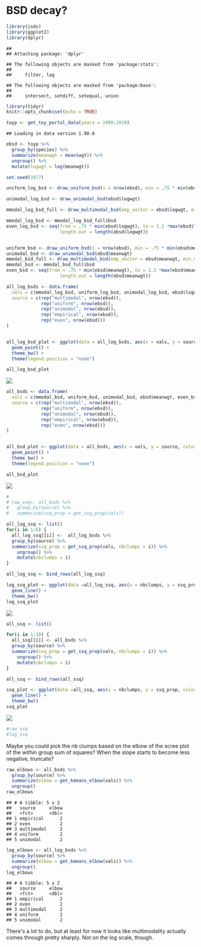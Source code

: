 BSD decay?
================

``` r
library(isds)
library(ggplot2)
library(dplyr)
```

    ## 
    ## Attaching package: 'dplyr'

    ## The following objects are masked from 'package:stats':
    ## 
    ##     filter, lag

    ## The following objects are masked from 'package:base':
    ## 
    ##     intersect, setdiff, setequal, union

``` r
library(tidyr)
knitr::opts_chunk$set(echo = TRUE)

toyp <- get_toy_portal_data(years = 1990:2010)
```

    ## Loading in data version 1.90.0

``` r
ebsd <- toyp %>%
  group_by(species) %>%
  summarize(meanwgt = mean(wgt)) %>%
  ungroup() %>%
  mutate(logwgt = log(meanwgt))

set.seed(1977)

uniform_log_bsd <- draw_uniform_bsd(s = nrow(ebsd), min = .75 * min(ebsd$logwgt), max = 1.1 *max(ebsd$logwgt))

unimodal_log_bsd <- draw_unimodal_bsd(ebsd$logwgt)

mmodal_log_bsd_full <- draw_multimodal_bsd(emp_vector = ebsd$logwgt, min_sd_coeff = 1, max_sd_coeff = 2)

mmodal_log_bsd <- mmodal_log_bsd_full$bsd
even_log_bsd <- seq(from = .75 * min(ebsd$logwgt), to = 1.1 *max(ebsd$logwgt),
                    length.out = length(ebsd$logwgt))


uniform_bsd <- draw_uniform_bsd(s = nrow(ebsd), min = .75 * min(ebsd$meanwgt), max = 1.1 * max(ebsd$meanwgt))
unimodal_bsd <- draw_unimodal_bsd(ebsd$meanwgt)
mmodal_bsd_full <- draw_multimodal_bsd(emp_vector = ebsd$meanwgt, min_mode_gap = 20, min_sd_coeff = 1, max_sd_coeff = 3)
mmodal_bsd <- mmodal_bsd_full$bsd
even_bsd <- seq(from = .75 * min(ebsd$meanwgt), to = 1.1 *max(ebsd$meanwgt),
                    length.out = length(ebsd$meanwgt))
```

``` r
all_log_bsds <- data.frame(
  vals = c(mmodal_log_bsd, uniform_log_bsd, unimodal_log_bsd, ebsd$logwgt, even_log_bsd),
  source = c(rep("multimodal", nrow(ebsd)),
             rep("uniform", nrow(ebsd)), 
             rep("unimodal", nrow(ebsd)),
             rep("empirical", nrow(ebsd)),
             rep("even", nrow(ebsd)))
)


all_log_bsd_plot <- ggplot(data = all_log_bsds, aes(x = vals, y = source, color = source)) +
  geom_point() +
  theme_bw() +
  theme(legend.position = "none")

all_log_bsd_plot
```

![](bsd_decay_files/figure-markdown_github/visualize-1.png)

``` r
all_bsds <- data.frame(
  vals = c(mmodal_bsd, uniform_bsd, unimodal_bsd, ebsd$meanwgt, even_bsd),
  source = c(rep("multimodal", nrow(ebsd)),
             rep("uniform", nrow(ebsd)), 
             rep("unimodal", nrow(ebsd)),
             rep("empirical", nrow(ebsd)),
             rep("even", nrow(ebsd)))
)


all_bsd_plot <- ggplot(data = all_bsds, aes(x = vals, y = source, color = source)) +
  geom_point() +
  theme_bw() +
  theme(legend.position = "none")

all_bsd_plot
```

![](bsd_decay_files/figure-markdown_github/visualize-2.png)

``` r
# 
# raw_ssq<- all_bsds %>%
#   group_by(source) %>%
#   summarize(ssq_prop = get_ssq_prop(vals))

all_log_ssq <- list() 
for(i in 1:6) {
  all_log_ssq[[i]] <-  all_log_bsds %>%
  group_by(source) %>%
  summarize(ssq_prop = get_ssq_prop(vals, nbclumps = i)) %>%
    ungroup() %>%
    mutate(nbclumps = i)
}

all_log_ssq <- bind_rows(all_log_ssq)

log_ssq_plot <- ggplot(data =all_log_ssq, aes(x = nbclumps, y = ssq_prop, color = source)) + 
  geom_line() +
  theme_bw()
log_ssq_plot
```

![](bsd_decay_files/figure-markdown_github/playing%20with%20kmeans-1.png)

``` r
all_ssq <- list() 

for(i in 1:10) {
  all_ssq[[i]] <- all_bsds %>%
  group_by(source) %>%
  summarize(ssq_prop = get_ssq_prop(vals, nbclumps = i)) %>%
    ungroup() %>%
    mutate(nbclumps = i)
}

all_ssq <- bind_rows(all_ssq)

ssq_plot <- ggplot(data =all_ssq, aes(x = nbclumps, y = ssq_prop, color = source)) + 
  geom_line() +
  theme_bw()
ssq_plot
```

![](bsd_decay_files/figure-markdown_github/playing%20with%20kmeans-2.png)

``` r
#raw_ssq
#log_ssq
```

Maybe you could pick the nb clumps based on the elbow of the scree plot of the within group sum of squares? When the slope starts to become less negative, truncate?

``` r
raw_elbows <- all_bsds %>%
  group_by(source) %>%
  summarize(elbow = get_kmeans_elbow(vals)) %>%
  ungroup()
raw_elbows
```

    ## # A tibble: 5 x 2
    ##   source     elbow
    ##   <fct>      <dbl>
    ## 1 empirical      2
    ## 2 even           2
    ## 3 multimodal     2
    ## 4 uniform        2
    ## 5 unimodal       2

``` r
log_elbows <- all_log_bsds %>%
  group_by(source) %>%
  summarize(elbow = get_kmeans_elbow(vals)) %>%
  ungroup()
log_elbows
```

    ## # A tibble: 5 x 2
    ##   source     elbow
    ##   <fct>      <dbl>
    ## 1 empirical      2
    ## 2 even           2
    ## 3 multimodal     2
    ## 4 uniform        2
    ## 5 unimodal       2

There's a lot to do, but at least for now it looks like multimodality actually comes through pretty sharply. Not on the log scale, though.
